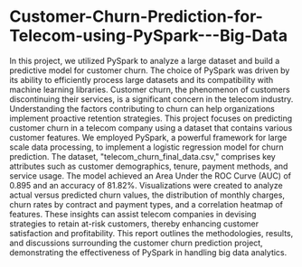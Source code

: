 # Customer-Churn-Prediction-for-Telecom-using-PySpark---Big-Data
In this project, we utilized PySpark to  analyze a large dataset and build a predictive model for customer churn. The choice of PySpark  was driven by its ability to efficiently process large datasets and its compatibility with machine  learning libraries. 
Customer churn, the phenomenon of customers discontinuing their services, is a significant 
concern in the telecom industry. Understanding the factors contributing to churn can help 
organizations implement proactive retention strategies. This project focuses on predicting customer churn in a telecom company using a dataset that 
contains various customer features. We employed PySpark, a powerful framework for large
scale data processing, to implement a logistic regression model for churn prediction. The 
dataset, "telecom_churn_final_data.csv," comprises key attributes such as customer 
demographics, tenure, payment methods, and service usage. The model achieved an Area 
Under the ROC Curve (AUC) of 0.895 and an accuracy of 81.82%. Visualizations were created 
to analyze actual versus predicted churn values, the distribution of monthly charges, churn rates 
by contract and payment types, and a correlation heatmap of features. These insights can assist 
telecom companies in devising strategies to retain at-risk customers, thereby enhancing 
customer satisfaction and profitability. This report outlines the methodologies, results, and 
discussions surrounding the customer churn prediction project, demonstrating the effectiveness 
of PySpark in handling big data analytics. 
